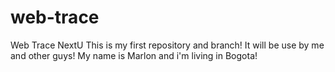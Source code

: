 # web-trace
Web Trace NextU
This is my first repository and branch! It will be use by me and other guys!
My name is Marlon and i'm living in Bogota!
